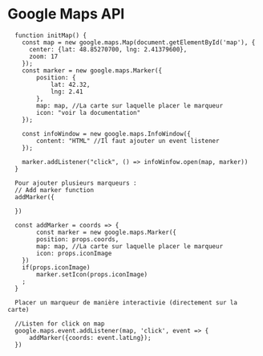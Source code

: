 # Google Maps API


      function initMap() {
        const map = new google.maps.Map(document.getElementById('map'), {
          center: {lat: 48.85270700, lng: 2.41379600},
          zoom: 17
        });
        const marker = new google.maps.Marker({
            position: {
                lat: 42.32,
                lng: 2.41
            },
            map: map, //La carte sur laquelle placer le marqueur
            icon: "voir la documentation"
        });

        const infoWindow = new google.maps.InfoWindow({
            content: "HTML" //Il faut ajouter un event listener
        });

        marker.addListener("click", () => infoWinfow.open(map, marker))
      }

      Pour ajouter plusieurs marqueurs :
      // Add marker function
      addMarker({

      })

      const addMarker = coords => {
            const marker = new google.maps.Marker({
            position: props.coords,
            map: map, //La carte sur laquelle placer le marqueur
            icon: props.iconImage
        })
        if(props.iconImage)
            marker.setIcon(props.iconImage)
        ;
      }

      Placer un marqueur de manière interactivie (directement sur la carte)

      //Listen for click on map
      google.maps.event.addListener(map, 'click', event => {
          addMarker({coords: event.latLng});
      })